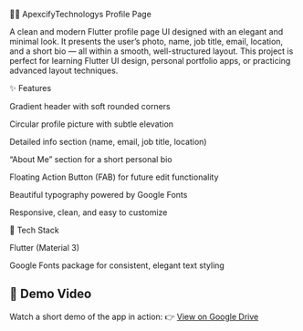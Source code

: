 🧑‍💻 ApexcifyTechnologys Profile Page

A clean and modern Flutter profile page UI designed with an elegant and minimal look.
It presents the user’s photo, name, job title, email, location, and a short bio — all within a smooth, well-structured layout.
This project is perfect for learning Flutter UI design, personal portfolio apps, or practicing advanced layout techniques.

✨ Features

Gradient header with soft rounded corners

Circular profile picture with subtle elevation

Detailed info section (name, email, job title, location)

“About Me” section for a short personal bio

Floating Action Button (FAB) for future edit functionality

Beautiful typography powered by Google Fonts

Responsive, clean, and easy to customize

🧩 Tech Stack

Flutter (Material 3)

Google Fonts package for consistent, elegant text styling

## 🎥 Demo Video
Watch a short demo of the app in action:
👉 [View on Google Drive](https://drive.google.com/file/d/1ATaWqxLCC39_-VFQctH9BQdXZB4HdZEt/view?usp=sharing)
